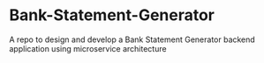 # Bank-Statement-Generator
A repo to design and develop a Bank Statement Generator backend application using microservice architecture
